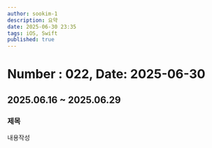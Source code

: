 ```yaml
---
author: sookim-1
description: 요약
date: 2025-06-30 23:35
tags: iOS, Swift
published: true
---
```

# Number : 022, Date: 2025-06-30
## 2025.06.16 ~ 2025.06.29
### 제목
내용작성
